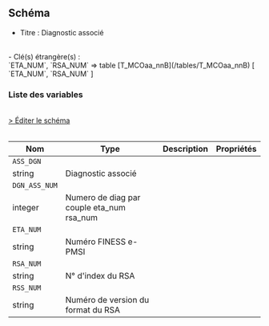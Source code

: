 ## Schéma

- Titre : Diagnostic associé
<br />
- Clé(s) étrangère(s) : <br />
`ETA_NUM`, `RSA_NUM` => table [T_MCOaa_nnB](/tables/T_MCOaa_nnB) [ `ETA_NUM`, `RSA_NUM` ]<br />

### Liste des variables
<br />
<div>
    <a href="https://gitlab.com/healthdatahub/schema-snds/edit/master/schemas/PMSI/PMSI%20MCO/T_MCOaa_nnD.json"  
    arget="_blank" rel="noopener noreferrer">> Éditer le schéma</a>
    <OutboundLink />
</div>
<br />

Nom|Type|Description|Propriétés
-|-|-|-
`ASS_DGN`|
string|Diagnostic associé||
`DGN_ASS_NUM`|
integer|Numero de diag par couple eta_num rsa_num||
`ETA_NUM`|
string|Numéro FINESS e-PMSI||
`RSA_NUM`|
string|N° d&#x27;index du RSA||
`RSS_NUM`|
string|Numéro de version du format du RSA||

